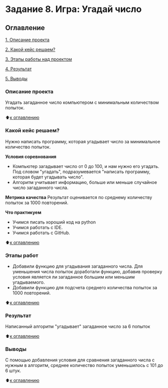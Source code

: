 # Задание 8. Игра: Угадай число

## Оглавление
[1. Описание проекта](https://github.com/Gala6585/DS_GM/tree/main/task_8#описание-проекта)

[2. Какой кейс решаем?](https://github.com/Gala6585/DS_GM/tree/main/task_8#какой-кейс-решаем)

[3. Этапы работы над проектом](https://github.com/Gala6585/DS_GM/tree/main/task_8#этапы-работы-над-проектом)

[4. Результат](https://github.com/Gala6585/DS_GM/tree/main/task_8#результат)

[5. Выводы](https://github.com/Gala6585/DS_GM/tree/main/task_8#выводы)

### Описание проекта
Угадать загаданное число компьютером с минимальным количеством попыток.

:arrow_up:[к оглавлению](https://github.com/Gala6585/DS_GM/tree/main/task_8#оглавление)

### Какой кейс решаем?
Нужно написать программу, которая угадывает число за минимальное количество попыток.

**Условия соревнования**
- Компьютер загадывает число от 0 до 100, и нам нужно его угадать. Под словом "угадать", подразумевается "написать программу, которая будет угадывать число".
- Алгоритм учитывает информацию, больше или меньше случайное число загаданного числа.

**Метрика качества**
Результат оценивается по среднему количеству попыток за 1000 повторений.

**Что практикуем**
- Учимся писать хороший код на python
- Учимся работать с IDE.
- Учимся работать с GitHub.


:arrow_up:[к оглавлению](https://github.com/Gala6585/DS_GM/tree/main/task_8#оглавление)

### Этапы работ
- Добавили функцию для угадывания загаданного числа. Для уменьшения числа попыток  доработали функцию, добавив проверку условия является ли загаданное большим или меньшим угадываемого.
- Добавили функцию для подсчета среднего количества попыток за 1000 повторений.

:arrow_up:[к оглавлению](https://github.com/Gala6585/DS_GM/tree/main/task_8#оглавление)

### Результат
Написанный алгоритм "угадывает" загаданное число за 6 попыток

:arrow_up:[к оглавлению](https://github.com/Gala6585/DS_GM/tree/main/task_8#оглавление)

### Выводы
С помощью добавления условия для сравнения загаданного числа с нужным в алгоритм, среднее количество попыток уменьшилось с 101 до 6 штук.

:arrow_up:[к оглавлению](https://github.com/Gala6585/DS_GM/tree/main/task_8#оглавление)

